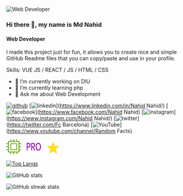![Web Developer](https://scontent.fdac14-1.fna.fbcdn.net/v/t39.30808-6/311323555_641901477562360_113587446839645868_n.jpg?_nc_cat=106&ccb=1-7&_nc_sid=1b51e3&_nc_eui2=AeE1_5_LTANVTZAoIDhflHczZ2gzdIaCxUxnaDN0hoLFTCqEreL5xwcM8A_IbpCFplPsMGx6Z_U5Jpb5-U0svT54&_nc_ohc=ZmkIiIEYaWkAX8pwMT6&_nc_ht=scontent.fdac14-1.fna&oh=00_AfBC528Ese7547WsH-ywl6g_tAbIk4H7rOnRG8eKhWkGng&oe=6506190C)

### Hi there 👋, my name is Md Nahid
#### Web Developer


I made this project just for fun, it allows you to create nice and simple GitHub Readme files that you can copy/paste and use in your profile.

Skills: VUE JS / REACT / JS / HTML / CSS

- 🔭 I’m currently working on DIU 
- 🌱 I’m currently learning php 
- 💬 Ask me about Web Development 


[<img src='https://cdn.jsdelivr.net/npm/simple-icons@3.0.1/icons/github.svg' alt='github' height='40'>](https://github.com/Nahid5533)  [<img src='https://cdn.jsdelivr.net/npm/simple-icons@3.0.1/icons/linkedin.svg' alt='linkedin' height='40'>](https://www.linkedin.com/in/Nahid Nahid/)  [<img src='https://cdn.jsdelivr.net/npm/simple-icons@3.0.1/icons/facebook.svg' alt='facebook' height='40'>](https://www.facebook.com/Nahid Nahid)  [<img src='https://cdn.jsdelivr.net/npm/simple-icons@3.0.1/icons/instagram.svg' alt='instagram' height='40'>](https://www.instagram.com/Nahid Nahid/)  [<img src='https://cdn.jsdelivr.net/npm/simple-icons@3.0.1/icons/twitter.svg' alt='twitter' height='40'>](https://twitter.com/Fc Barcelona)  [<img src='https://cdn.jsdelivr.net/npm/simple-icons@3.0.1/icons/youtube.svg' alt='YouTube' height='40'>](https://www.youtube.com/channel/Random Facts)  

<a href='https://docs.github.com/en/developers'><img src='https://raw.githubusercontent.com/acervenky/animated-github-badges/master/assets/devbadge.gif' width='40' height='40'></a> <a href='https://github.com/pricing'><img src='https://raw.githubusercontent.com/acervenky/animated-github-badges/master/assets/pro.gif' width='40' height='40'></a> <a href='https://stars.github.com/'><img src='https://raw.githubusercontent.com/acervenky/animated-github-badges/master/assets/starbadge.gif' width='35' height='35'></a> 

[![Top Langs](https://github-readme-stats.vercel.app/api/top-langs/?username=Nahid5533)](https://github.com/anuraghazra/github-readme-stats)

![GitHub stats](https://github-readme-stats.vercel.app/api?username=Nahid5533&show_icons=true)  

![GitHub streak stats](https://streak-stats.demolab.com/?user=Nahid5533)  


